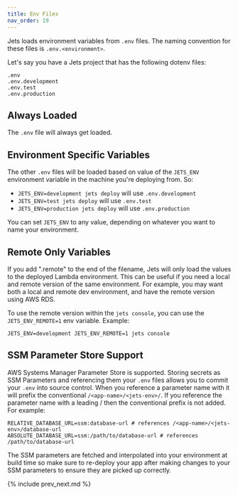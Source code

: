 ```yaml
---
title: Env Files
nav_order: 19
---
```


Jets loads environment variables from `.env` files. The naming convention for these files is `.env.<environment>`.

Let's say you have a Jets project that has the following dotenv files:

    .env
    .env.development
    .env.test
    .env.production

## Always Loaded

The `.env` file will always get loaded.

## Environment Specific Variables

The other `.env` files will be loaded based on value of the `JETS_ENV` environment variable in the machine you're deploying from. So:

* `JETS_ENV=development jets deploy` will use `.env.development`
* `JETS_ENV=test jets deploy` will use `.env.test`
* `JETS_ENV=production jets deploy` will use `.env.production`

You can set `JETS_ENV` to any value, depending on whatever you want to name your environment.

## Remote Only Variables

If you add ".remote" to the end of the filename, Jets will only load the values to the deployed Lambda environment. This can be useful if you need a local and remote version of the same environment. For example, you may want both a local and remote dev environment, and have the remote version using AWS RDS.

To use the remote version within the `jets console`, you can use the `JETS_ENV_REMOTE=1` env variable. Example:

    JETS_ENV=development JETS_ENV_REMOTE=1 jets console

## SSM Parameter Store Support

AWS Systems Manager Parameter Store is supported.  Storing secrets as SSM Parameters and referencing them your `.env` files allows you to commit your `.env` into source control. When you reference a parameter name with it will prefix the conventional `/<app-name>/<jets-env>/`. If you reference the parameter name with a leading / then the conventional prefix is not added. For example:

    RELATIVE_DATABASE_URL=ssm:database-url # references /<app-name>/<jets-env>/database-url
    ABSOLUTE_DATABASE_URL=ssm:/path/to/database-url # references /path/to/database-url

The SSM parameters are fetched and interpolated into your environment at build time so make sure to re-deploy your app after making changes to your SSM parameters to ensure they are picked up correctly.

{% include prev_next.md %}

